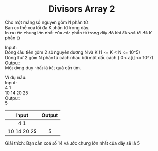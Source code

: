 <div align="center">

# Divisors Array 2

</div>

Cho một mảng số nguyên gồm N phân tử. <br>
Bạn có thể xoá tối đa K phần tử trong dãy.<br>
In ra ước chung lớn nhất của các phần tử trong dãy đó khi đã xoá tối đã K phần tử<br>

Input:<br>
    Dòng đầu tiên gồm 2 số nguyên dương N và K (1 <= K < N <= 10^5)<br>
    Dòng thứ 2 gồm N phần tử cách nhau bởi một dấu cách ( 0 < a[i] <= 10^7)<br>
Output:<br>
    Một dòng duy nhất là kết quả cần tìm.<br>

Ví dụ mẫu:<br>
Input:<br>
4 1<br>
10 14 20 25<br>
Output:<br>
5<br>

<div align="center">

|Input| Output|
| :-----:|:-----:|
|4 1
10 14 20 25| 5|

</div>

Giải thích:
Bạn cần xoá số 14 và ước chung lớn nhất của dãy sẽ là 5.

